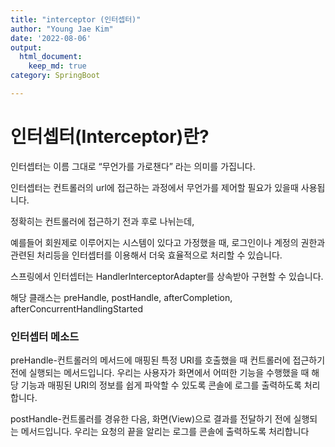 ```yaml
---
title: "interceptor (인터셉터)"
author: "Young Jae Kim"
date: '2022-08-06'
output:
  html_document:
    keep_md: true
category: SpringBoot

---
```



# 인터셉터(Interceptor)란?

인터셉터는 이름 그대로 “무언가를 가로챈다” 라는 의미를 가집니다.

인터셉터는 컨트롤러의 url에 접근하는 과정에서 무언가를 제어할 필요가 있을때 사용됩니다.

정확히는 컨트롤러에 접근하기 전과 후로 나뉘는데, 

예를들어 회원제로 이루어지는 시스템이 있다고 가정했을 때, 로그인이나 계정의 권한과 관련된 처리등을 인터셉터를 이용해서 더욱 효율적으로 처리할 수 있습니다. 

스프링에서 인터셉터는 HandlerInterceptorAdapter를 상속받아 구현할 수 있습니다. 

해당 클래스는 preHandle, postHandle, afterCompletion, afterConcurrentHandlingStarted

### 인터셉터 메소드

preHandle-컨트롤러의 메서드에 매핑된 특정 URI를 호출했을 때
컨트롤러에 접근하기 전에 실행되는 메서드입니다.
우리는 사용자가 화면에서 어떠한 기능을 수행했을 때
해당 기능과 매핑된 URI의 정보를 쉽게 파악할 수 있도록
콘솔에 로그를 출력하도록 처리합니다.

postHandle-컨트롤러를 경유한 다음, 화면(View)으로 결과를 전달하기 전에 실행되는 메서드입니다.
우리는 요청의 끝을 알리는 로그를 콘솔에 출력하도록 처리합니다